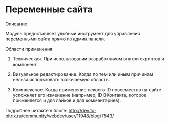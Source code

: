 # Переменные сайта

Описание 

Модуль предоставляет удобный инструмент для управления переменными сайта прямо из админ.панели. 

Области применения: 

1. Техническая. При использовании разработчиком внутри скриптов и компонент. 

2. Визуальное редактирование. Когда по тем или иным причинам нельзя использовать включаемую область. 

3. Комплексное. Когда применение некоего ID повсеместно на сайте усложняет его изменение (например, ID ВКонтакта, которое применяется и для лайков и для комментариев). 

Подробнее читайте в блоге: http://dev.1c-bitrix.ru/community/webdev/user/11948/blog/7543/
